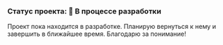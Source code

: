 ### Статус проекта: 🚧 В процессе разработки

Проект пока находится в разработке. Планирую вернуться к нему и завершить в ближайшее время. Благодарю за понимание!
